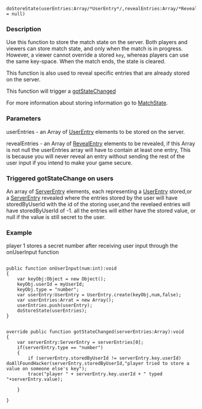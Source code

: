 
```
doStoreState(userEntries:Array/*UserEntry*/,revealEntries:Array/*RevealEntry*/ = null)
```

### Description ###

Use this function to store the match state on the server.
Both players and viewers can store match state, and only when the match is in progress.
However, a viewer cannot override a stored `key`, whereas players can use the same key-space.
When the match ends, the state is cleared.

This function is also used to reveal specific entries that are already stored on the server.

This function will trigger a [gotStateChanged](gotStateChanged.md)

For more information about storing information go to [MatchState](MatchState.md).

### Parameters ###

userEntries - an Array of [UserEntry](UserEntry.md) elements to be stored on the server.

revealEntries - an Array of [RevealEntry](RevealEntry.md) elements to be revealed, if  this Array is not null the userEntries array will have to contain at least one entry,
This is because you will never reveal an entry without sending the rest of the user input if you intend to make your game secure.

### Triggered gotStateChange on users ###

An array of [ServerEntry](ServerEntry.md) elements, each representing a [UserEntry](UserEntry.md) stored,or a [ServerEntry](ServerEntry.md) revealed
where the entries stored by the user will have storedByUserId with the id of the storing user,and the revelaed entries will have storedByUserId of -1.
all the entries will either have the stored value, or null if the value is still secret to the user.

### Example ###

player 1 stores a secret number after receiving user input through the onUserInput function

```

public function onUserInput(num:int):void
{
	var keyObj:Object = new Object();
	keyObj.userId = myUserId;
	keyObj.type = "number";
	var userEntry:UserEntry = UserEntry.create(keyObj,num,false);
	var userEntries:Arrat = new Array();
	userEntries.push(userEntry);
	doStoreState(userEntries);
}


override public function gotStateChanged(serverEntries:Array):void
{
	var serverEntry:ServerEntry = serverEntries[0];
	if(serverEntry.type == "number")
	{
		if (serverEntry.storedByUserId != serverEntry.key.userId) doAllFoundHacker(serverEntry.storedByUserId,"player tried to store a value on someone else's key");
		trace("player " + serverEntry.key.userId + " typed "+serverEntry.value);
	
	}
	
}

```